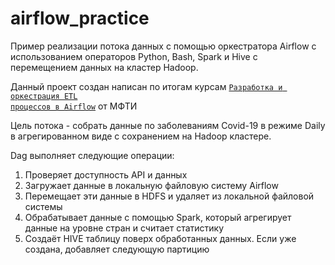 # airflow_practice
Пример реализации потока данных с помощью оркестратора Airflow с использованием операторов Python, Bash, Spark и Hive с перемещением данных на кластер Hadoop.

Данный проект создан написан по итогам курсам <code>[Разработка и оркестрация ETL процессов в Airflow](https://fpmi-edu.ru/airflow)</code> от МФТИ

Цель потока - собрать данные по заболеваниям Covid-19 в режиме Daily в агрегированном виде с сохранением на Hadoop кластере.

Dag выполняет следующие операции:
1. Проверяет доступность API и данных
2. Загружает данные в локальную файловую систему Airflow
3. Перемещает эти данные в HDFS и удаляет из локальной файловой системы
4. Обрабатывает данные с помощью Spark, который агрегирует данные на уровне стран и считает статистику
5. Создаёт HIVE таблицу поверх обработанных данных. Если уже создана, добавляет следующую партицию